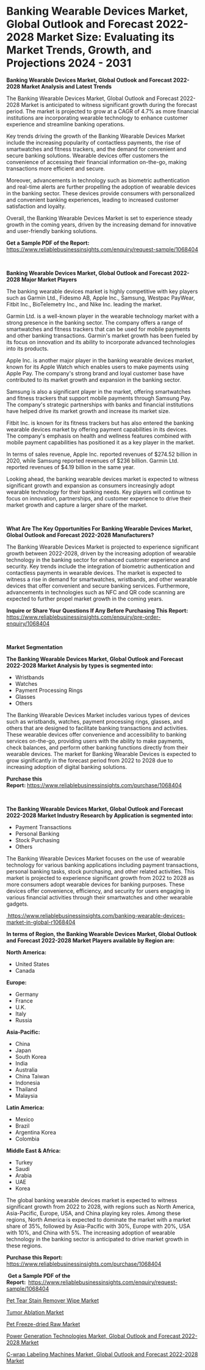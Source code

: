 <p><h1>Banking Wearable Devices Market, Global Outlook and Forecast 2022-2028 Market Size: Evaluating its Market Trends, Growth, and Projections 2024 - 2031</h1></p><p><strong>Banking Wearable Devices Market, Global Outlook and Forecast 2022-2028 Market Analysis and Latest Trends</strong></p>
<p><p>The Banking Wearable Devices Market, Global Outlook and Forecast 2022-2028 Market is anticipated to witness significant growth during the forecast period. The market is projected to grow at a CAGR of 4.7% as more financial institutions are incorporating wearable technology to enhance customer experience and streamline banking operations. </p><p>Key trends driving the growth of the Banking Wearable Devices Market include the increasing popularity of contactless payments, the rise of smartwatches and fitness trackers, and the demand for convenient and secure banking solutions. Wearable devices offer customers the convenience of accessing their financial information on-the-go, making transactions more efficient and secure. </p><p>Moreover, advancements in technology such as biometric authentication and real-time alerts are further propelling the adoption of wearable devices in the banking sector. These devices provide consumers with personalized and convenient banking experiences, leading to increased customer satisfaction and loyalty. </p><p>Overall, the Banking Wearable Devices Market is set to experience steady growth in the coming years, driven by the increasing demand for innovative and user-friendly banking solutions.</p></p>
<p><strong>Get a Sample PDF of the Report:&nbsp;</strong> <a href="https://www.reliablebusinessinsights.com/enquiry/request-sample/1068404">https://www.reliablebusinessinsights.com/enquiry/request-sample/1068404</a></p>
<p>&nbsp;</p>
<p><strong>Banking Wearable Devices Market, Global Outlook and Forecast 2022-2028 Major Market Players</strong></p>
<p><p>The banking wearable devices market is highly competitive with key players such as Garmin Ltd., Fidesmo AB, Apple Inc., Samsung, Westpac PayWear, Fitbit Inc., BioTelemetry Inc., and Nike Inc. leading the market.</p><p>Garmin Ltd. is a well-known player in the wearable technology market with a strong presence in the banking sector. The company offers a range of smartwatches and fitness trackers that can be used for mobile payments and other banking transactions. Garmin's market growth has been fueled by its focus on innovation and its ability to incorporate advanced technologies into its products.</p><p>Apple Inc. is another major player in the banking wearable devices market, known for its Apple Watch which enables users to make payments using Apple Pay. The company's strong brand and loyal customer base have contributed to its market growth and expansion in the banking sector.</p><p>Samsung is also a significant player in the market, offering smartwatches and fitness trackers that support mobile payments through Samsung Pay. The company's strategic partnerships with banks and financial institutions have helped drive its market growth and increase its market size.</p><p>Fitbit Inc. is known for its fitness trackers but has also entered the banking wearable devices market by offering payment capabilities in its devices. The company's emphasis on health and wellness features combined with mobile payment capabilities has positioned it as a key player in the market.</p><p>In terms of sales revenue, Apple Inc. reported revenues of $274.52 billion in 2020, while Samsung reported revenues of $236 billion. Garmin Ltd. reported revenues of $4.19 billion in the same year.</p><p>Looking ahead, the banking wearable devices market is expected to witness significant growth and expansion as consumers increasingly adopt wearable technology for their banking needs. Key players will continue to focus on innovation, partnerships, and customer experience to drive their market growth and capture a larger share of the market.</p></p>
<p>&nbsp;</p>
<p><strong>What Are The Key Opportunities For Banking Wearable Devices Market, Global Outlook and Forecast 2022-2028 Manufacturers?</strong></p>
<p><p>The Banking Wearable Devices Market is projected to experience significant growth between 2022-2028, driven by the increasing adoption of wearable technology in the banking sector for enhanced customer experience and security. Key trends include the integration of biometric authentication and contactless payments in wearable devices. The market is expected to witness a rise in demand for smartwatches, wristbands, and other wearable devices that offer convenient and secure banking services. Furthermore, advancements in technologies such as NFC and QR code scanning are expected to further propel market growth in the coming years.</p></p>
<p><strong>Inquire or Share Your Questions If Any Before Purchasing This Report:</strong> <a href="https://www.reliablebusinessinsights.com/enquiry/pre-order-enquiry/1068404">https://www.reliablebusinessinsights.com/enquiry/pre-order-enquiry/1068404</a></p>
<p>&nbsp;</p>
<p><strong>Market Segmentation</strong></p>
<p><strong>The Banking Wearable Devices Market, Global Outlook and Forecast 2022-2028 Market Analysis by types is segmented into:</strong></p>
<p><ul><li>Wristbands</li><li>Watches</li><li>Payment Processing Rings</li><li>Glasses</li><li>Others</li></ul></p>
<p><p>The Banking Wearable Devices Market includes various types of devices such as wristbands, watches, payment processing rings, glasses, and others that are designed to facilitate banking transactions and activities. These wearable devices offer convenience and accessibility to banking services on-the-go, providing users with the ability to make payments, check balances, and perform other banking functions directly from their wearable devices. The market for Banking Wearable Devices is expected to grow significantly in the forecast period from 2022 to 2028 due to increasing adoption of digital banking solutions.</p></p>
<p><strong>Purchase this Report:&nbsp;</strong><a href="https://www.reliablebusinessinsights.com/purchase/1068404">https://www.reliablebusinessinsights.com/purchase/1068404</a></p>
<p>&nbsp;</p>
<p><strong>The Banking Wearable Devices Market, Global Outlook and Forecast 2022-2028 Market Industry Research by Application is segmented into:</strong></p>
<p><ul><li>Payment Transactions</li><li>Personal Banking</li><li>Stock Purchasing</li><li>Others</li></ul></p>
<p><p>The Banking Wearable Devices Market focuses on the use of wearable technology for various banking applications including payment transactions, personal banking tasks, stock purchasing, and other related activities. This market is projected to experience significant growth from 2022 to 2028 as more consumers adopt wearable devices for banking purposes. These devices offer convenience, efficiency, and security for users engaging in various financial activities through their smartwatches and other wearable gadgets.</p></p>
<p><a href="https://www.reliablebusinessinsights.com/banking-wearable-devices-market-in-global-r1068404">&nbsp;https://www.reliablebusinessinsights.com/banking-wearable-devices-market-in-global-r1068404</a></p>
<p><strong>In terms of Region, the Banking Wearable Devices Market, Global Outlook and Forecast 2022-2028 Market Players available by Region are:</strong></p>
<p>
    <p> <strong> North America: </strong>
        <ul>
            <li>United States</li>
            <li>Canada</li>
        </ul>
        </p> 
    <p> <strong> Europe: </strong>
        <ul>
            <li>Germany</li>
            <li>France</li>
            <li>U.K.</li>
            <li>Italy</li>
            <li>Russia</li>
        </ul>
        </p> 
    <p> <strong> Asia-Pacific: </strong>
        <ul>
            <li>China</li>
            <li>Japan</li>
            <li>South Korea</li>
            <li>India</li>
            <li>Australia</li>
            <li>China Taiwan</li>
            <li>Indonesia</li>
            <li>Thailand</li>
            <li>Malaysia</li>
        </ul>
        </p> 
    <p> <strong> Latin America: </strong>
        <ul>
            <li>Mexico</li>
            <li>Brazil</li>
            <li>Argentina Korea</li>
            <li>Colombia</li>
        </ul>
        </p> 
    <p> <strong> Middle East & Africa: </strong>
        <ul>
            <li>Turkey</li>
            <li>Saudi</li>
            <li>Arabia</li>
            <li>UAE</li>
            <li>Korea</li>
        </ul>
    </p>
    </p>
<p><p>The global banking wearable devices market is expected to witness significant growth from 2022 to 2028, with regions such as North America, Asia-Pacific, Europe, USA, and China playing key roles. Among these regions, North America is expected to dominate the market with a market share of 35%, followed by Asia-Pacific with 30%, Europe with 20%, USA with 10%, and China with 5%. The increasing adoption of wearable technology in the banking sector is anticipated to drive market growth in these regions.</p></p>
<p><strong>Purchase this Report: </strong><a href="https://www.reliablebusinessinsights.com/purchase/1068404">https://www.reliablebusinessinsights.com/purchase/1068404</a></p>
<p>&nbsp;<strong>Get a Sample PDF of the Report:&nbsp;&nbsp;</strong><a href="https://www.reliablebusinessinsights.com/enquiry/request-sample/1068404">https://www.reliablebusinessinsights.com/enquiry/request-sample/1068404</a></p>
<p><strong></strong></p>
<p><p><a href="https://issuu.com/reportprime-2/docs/pet-tear-stain-remover-wipe-market-size-2030.pptx">Pet Tear Stain Remover Wipe Market</a></p><p><a href="https://www.linkedin.com/pulse/tumor-ablation-market-size-cagr-trends-2024-2030-revidease-lmbce">Tumor Ablation Market</a></p><p><a href="https://issuu.com/reportprime-2/docs/pet-freeze-dried-raw-market-size-2030.pptx">Pet Freeze-dried Raw Market</a></p><p><a href="https://github.com/Sinjinluong3e0awx2m195k76/Market-Research-Report-List-2/blob/main/power-generation-technologies-market-global-outlook-and-forecast-2022-2028-market.md">Power Generation Technologies Market, Global Outlook and Forecast 2022-2028 Market</a></p><p><a href="https://github.com/HarmonyBogan1944/Market-Research-Report-List-1/blob/main/c-wrap-labeling-machines-market-global-outlook-and-forecast-2022-2028-market.md">C-wrap Labeling Machines Market, Global Outlook and Forecast 2022-2028 Market</a></p></p>